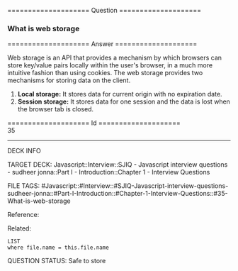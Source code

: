 ==================== Question ====================  

### What is web storage  

==================== Answer ====================  

Web storage is an API that provides a mechanism by which browsers can store
key/value pairs locally within the user's browser, in a much more intuitive
fashion than using cookies. The web storage provides two mechanisms for storing
data on the client.

1. **Local storage:** It stores data for current origin with no expiration date.
2. **Session storage:** It stores data for one session and the data is lost when
   the browser tab is closed.

==================== Id ====================  
35
<!--ID: 1707879890155-->

---

DECK INFO

TARGET DECK: Javascript::Interview::SJIQ - Javascript interview questions - sudheer jonna::Part I - Introduction::Chapter 1 - Interview Questions

FILE TAGS: #Javascript::#Interview::#SJIQ-Javascript-interview-questions-sudheer-jonna::#Part-I-Introduction::#Chapter-1-Interview-Questions::#35-What-is-web-storage

Reference:

Related:

```dataview
LIST
where file.name = this.file.name
```
QUESTION STATUS: Safe to store
